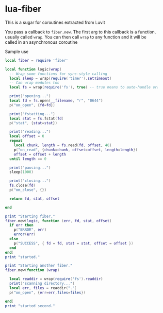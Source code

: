lua-fiber
=========

This is a sugar for coroutines extracted from Luvit

You pass a callback to `fiber.new`. The first arg to this callback is
a function, usually called `wrap`. You can then call `wrap` to any
function and it will be called in an asynchronous coroutine

Sample use

```lua
local fiber = require 'fiber'

local function logic(wrap)
  -- Wrap some functions for sync-style calling
  local sleep = wrap(require('timer').setTimeout)
  -- Can wrap modules too
  local fs = wrap(require('fs'), true) -- true means to auto-handle errors

  print("opening...")
  local fd = fs.open(__filename, "r", "0644")
  p("on_open", {fd=fd})

  print("fstatting...")
  local stat = fs.fstat(fd)
  p("stat", {stat=stat})

  print("reading...")
  local offset = 0
  repeat
    local chunk, length = fs.read(fd, offset, 40)
    p("on_read", {chunk=chunk, offset=offset, length=length})
    offset = offset + length
  until length == 0

  print("pausing...")
  sleep(1000)

  print("closing...")
  fs.close(fd)
  p("on_close", {})

  return fd, stat, offset

end

print "Starting fiber."
fiber.new(logic, function (err, fd, stat, offset)
  if err then
    p("ERROR", err)
    error(err)
  else
    p("SUCCESS", { fd = fd, stat = stat, offset = offset })
  end
end)
print "started."

print "Starting another fiber."
fiber.new(function (wrap)

  local readdir = wrap(require('fs').readdir)
  print("scanning directory...")
  local err, files = readdir(".")
  p("on_open", {err=err,files=files})

end)
print "started second."
```
